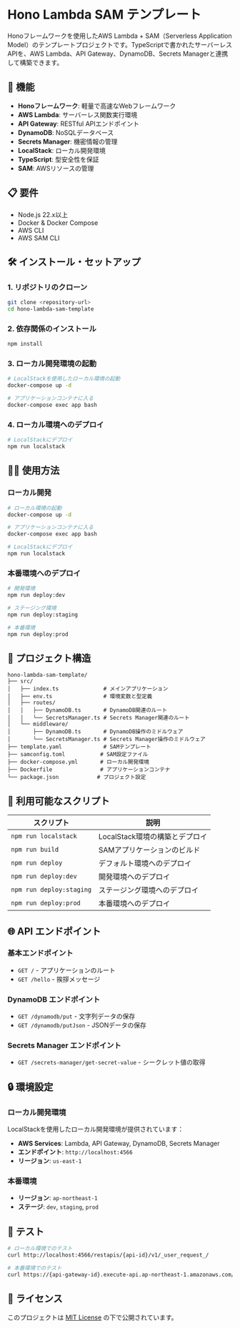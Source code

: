 # Hono Lambda SAM テンプレート

Honoフレームワークを使用したAWS Lambda + SAM（Serverless Application Model）のテンプレートプロジェクトです。TypeScriptで書かれたサーバーレスAPIを、AWS Lambda、API Gateway、DynamoDB、Secrets Managerと連携して構築できます。

## 🚀 機能

- **Honoフレームワーク**: 軽量で高速なWebフレームワーク
- **AWS Lambda**: サーバーレス関数実行環境
- **API Gateway**: RESTful APIエンドポイント
- **DynamoDB**: NoSQLデータベース
- **Secrets Manager**: 機密情報の管理
- **LocalStack**: ローカル開発環境
- **TypeScript**: 型安全性を保証
- **SAM**: AWSリソースの管理

## 📋 要件

- Node.js 22.x以上
- Docker & Docker Compose
- AWS CLI
- AWS SAM CLI

## 🛠️ インストール・セットアップ

### 1. リポジトリのクローン

```bash
git clone <repository-url>
cd hono-lambda-sam-template
```

### 2. 依存関係のインストール

```bash
npm install
```

### 3. ローカル開発環境の起動

```bash
# LocalStackを使用したローカル環境の起動
docker-compose up -d

# アプリケーションコンテナに入る
docker-compose exec app bash
```

### 4. ローカル環境へのデプロイ

```bash
# LocalStackにデプロイ
npm run localstack
```

## 🏃‍♂️ 使用方法

### ローカル開発

```bash
# ローカル環境の起動
docker-compose up -d

# アプリケーションコンテナに入る
docker-compose exec app bash

# LocalStackにデプロイ
npm run localstack
```

### 本番環境へのデプロイ

```bash
# 開発環境
npm run deploy:dev

# ステージング環境
npm run deploy:staging

# 本番環境
npm run deploy:prod
```

## 📁 プロジェクト構造

```
hono-lambda-sam-template/
├── src/
│   ├── index.ts              # メインアプリケーション
│   ├── env.ts                # 環境変数と型定義
│   ├── routes/
│   │   ├── DynamoDB.ts       # DynamoDB関連のルート
│   │   └── SecretsManager.ts # Secrets Manager関連のルート
│   └── middleware/
│       ├── DynamoDB.ts       # DynamoDB操作のミドルウェア
│       └── SecretsManager.ts # Secrets Manager操作のミドルウェア
├── template.yaml             # SAMテンプレート
├── samconfig.toml           # SAM設定ファイル
├── docker-compose.yml       # ローカル開発環境
├── Dockerfile               # アプリケーションコンテナ
└── package.json            # プロジェクト設定
```

## 🔧 利用可能なスクリプト

| スクリプト | 説明 |
|-----------|------|
| `npm run localstack` | LocalStack環境の構築とデプロイ |
| `npm run build` | SAMアプリケーションのビルド |
| `npm run deploy` | デフォルト環境へのデプロイ |
| `npm run deploy:dev` | 開発環境へのデプロイ |
| `npm run deploy:staging` | ステージング環境へのデプロイ |
| `npm run deploy:prod` | 本番環境へのデプロイ |

## 🌐 API エンドポイント

### 基本エンドポイント

- `GET /` - アプリケーションのルート
- `GET /hello` - 挨拶メッセージ

### DynamoDB エンドポイント

- `GET /dynamodb/put` - 文字列データの保存
- `GET /dynamodb/putJson` - JSONデータの保存

### Secrets Manager エンドポイント

- `GET /secrets-manager/get-secret-value` - シークレット値の取得

## 🔒 環境設定

### ローカル開発環境

LocalStackを使用したローカル開発環境が提供されています：

- **AWS Services**: Lambda, API Gateway, DynamoDB, Secrets Manager
- **エンドポイント**: `http://localhost:4566`
- **リージョン**: `us-east-1`

### 本番環境

- **リージョン**: `ap-northeast-1`
- **ステージ**: `dev`, `staging`, `prod`

## 🧪 テスト

```bash
# ローカル環境でのテスト
curl http://localhost:4566/restapis/{api-id}/v1/_user_request_/

# 本番環境でのテスト
curl https://{api-gateway-id}.execute-api.ap-northeast-1.amazonaws.com/v1/
```

## 📄 ライセンス

このプロジェクトは [MIT License](LICENSE) の下で公開されています。
